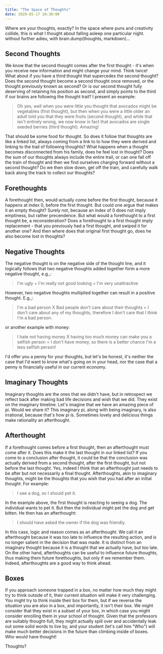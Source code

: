 ```yaml
---
title: "The Space of Thoughts"
date: 2020-05-17 10:30:00
---
```


Where are your thoughts, exactly? In the space where puns and creativity collide, this is what I thought
about falling asleep one particular night. without further adieu, with brain.dump(thoughts, markdown)...

## Second Thoughts

We know that the second thought comes after the first thought - it's when you receive new information and might change your mind. Think twice! What about if you have a third thought that supercedes the
second thought? Does the second thought become a second thought once removed, or the thought previously known as second? Or is our second thought fully deserving of retaining his position as second, and simply points to the third if our brains
are following the thought trail? I present an example:

> Oh yes, well when you were little you thought that avocados might be vegetables (first thought), but then when you were a little older an adult told you that they were fruits (second thought), and while that isn't entirely wrong, we now know in fact that avocados are single seeded berries (third thought). Amazing!

That should be some food for thought. So does it follow that thoughts are like a linked list, always coming from a link to to how they were derived and linking to the trail of following thoughts? What happens when a thought becomes disconnected from his family, does he feel lost in thought? Does the sum of our thoughts always include the entire trail, or can one fall off the train of thought and then we find ourselves charging forward without a second thought? Do we then slow down, get off the train,  and carefully walk back along the track to collect our thoughts?

## Forethoughts

A forethought then, would actually come before the first thought, because it happens at index 0, before the first thought. But could one argue that makes it an empty thought? Surely not, because an index of 0 does not imply emptiness, but rather precendence. But what would a forethought to a first thought be, a reconsideration? Does a forethought to a first thought imply replacement - that you previously had a first thought, and swiped it for another one? And then where does that original first thought go, does he also become lost in thoughts? 

## Negative Thoughts

The negative thought is on the negative side of the thought line, and it logically follows that two negative thoughts added together form a more negative thought, e.g.,:

> I'm ugly + I'm really not good looking = I'm very unattractive

However, two negative thoughts multiplied together can result in a positive thought. E.g.,:

> I'm a bad person X Bad people don't care about their thoughts = I don't care about any of my thoughts, therefore I don't care that I think I'm a bad person.

or another example with money:

> I hate not having money X having too much money can make you a selfish person = I don't have money, so there is a better chance I'm a less selfish person!

I'd offer you a penny for your thoughts, but let's be honest, it's neither the case that I'd want to know what's going on in your head, nor the case that a penny is financially useful in our current economy. 

## Imaginary Thoughts

Imaginary thoughts are the ones that we didn't have, but in retrospect we reflect back after making bad life decisions and wish that we did. They exist on the imaginary timeline. Let's imagine that we have an amazing piece of pi. Would we share it? This imaginary pi, along with being imaginary, is also irrational, because that's how pi is. Sometimes lovely and delicious things make rationality an afterthought.

## Afterthought

If a forethought comes before a first thought, then an afterthought must come after it. Does this make it the last thought in our linked list? If you come to a conclusion after thought, it could be that the conclusion was actually derived from a second thought, after the first thought, but not before the last thought. Yes, indeed I think that an afterthought just needs to be after but not necessarily a final thought. Afterthoughts, akin to imaginary thoughts, might be the thoughts that you wish that you had after an initial thought. For example:

> I see a dog, so I should pet it.

In the example above, the first thought is reacting to seeing a dog. The individual wants to pet it. But then the individual might pet the dog and get bitten. He then has an afterthought:

> I should have asked the owner if the dog was friendly.

In this case, logic and reason comes as an afterthought. We call it an afterthought because it was too late to influence the resulting action, and is no longer salient in the decision that was made. It is distinct from an imaginary thought
because it is a thought that we actually have, but too late. On the other hand, afterthoughts can be useful to influence future thoughts, thus making them future forethoughts, but only if we remember them. Indeed, afterthoughts are a good way to think ahead.

## Boxes

If you approach someone trapped in a box, no matter how much they might try to think outside of it, their current situation will make it very challenging. You might try to think inside their box for them, but if we reverse the situation
you are also in a box, and importantly, it isn't their box. We might consider that they exist in a subset of your box,
in which case you might consider enrolling them in your school of thought. Given that the professors are suitably thought-full, they might actually spill over and accidentally leak out some solid words to live by, and your student (let's call him "Who") will make much better decisions in the future than climbing inside of boxes. Who would have thought!

Thoughts?
